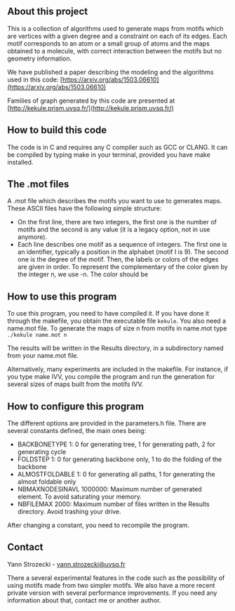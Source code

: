 
## About this project

This is a collection of algorithms used to generate maps from motifs which are 
vertices with a given degree and a constraint on each of its edges. Each motif 
corresponds to an atom or a small group of atoms and the maps obtained to a molecule, with correct
interaction between the motifs but no geometry information.

We have published a paper describing the modeling and the algorithms used in this code:
[https://arxiv.org/abs/1503.06610](https://arxiv.org/abs/1503.06610)


Families of graph generated by this code are presented at [http://kekule.prism.uvsq.fr/](http://kekule.prism.uvsq.fr/)




<!-- HOW TO BUILD -->
## How to build this code

The code is in C and requires any C compiler such as GCC or CLANG.
It can be compiled by typing make in your terminal, provided you have make installed.


## The .mot files

A .mot file which describes the motifs you want to use to generates maps.
These ASCII files have the following simple structure:

* On the first line, there are two integers, the first one is the number of motifs and the second is any value (it is a legacy option, not in use anymore).
* Each line describes one motif as a sequence of integers.  The first one is an identifier, typically 
 a position in the alphabet (motif I is 9). The second one is the degree of the motif. Then, the labels or colors of the edges are given in order. To represent the complementary of the color given by the integer n, we use -n. The color should be 


<!-- HOW TO USE -->
## How to use this program

To use this program, you need to have compiled it. If you have done it through the makefile,
you obtain the executable file `kekule`. You also need a name.mot file. 
To generate the maps of size n from motifs in name.mot type 
```./kekule name.mot n```

The results will be written in the Results directory, in a subdirectory named from your name.mot file.

Alternatively, many experiments are included in the makefile. 
For instance, if you type make IVV, you compile the program and run the generation for several sizes of maps built from the motifs IVV.

<!-- HOW TO CONFIGURE -->
## How to configure this program

The different options are provided in the parameters.h file.
There are several constants defined, the main ones being:

* BACKBONETYPE 1: 0 for generating tree, 1 for generating path, 2 for generating cycle
* FOLDSTEP 1: 0 for generating backbone only, 1 to do the folding of the backbone
* ALMOSTFOLDABLE 1: 0 for generating all paths, 1 for generating the almost foldable only
* NBMAXNODESINAVL 1000000: Maximum number of generated element. To avoid saturating your memory. 
* NBFILEMAX 2000: Maximum number of files written in the Results directory. Avoid trashing your drive.

After changing a constant, you need to recompile the program.


<!-- CONTACT -->
## Contact

Yann Strozecki -  yann.strozecki@uvsq.fr

There a several experimental features in the code such as the possibility of using motifs made from
two simpler motifs. We also have a more recent private version with several performance improvements.
If you need any information about that, contact me or another author.
